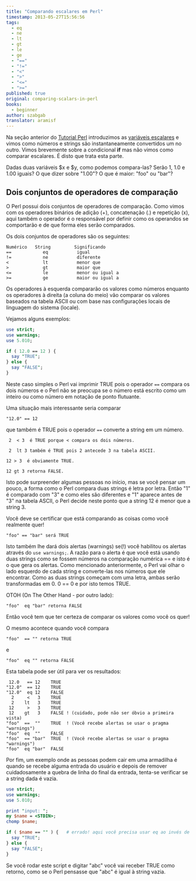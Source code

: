 ```yaml
---
title: "Comparando escalares em Perl"
timestamp: 2013-05-27T15:56:56
tags:
  - eq
  - ne
  - lt
  - gt
  - le
  - ge
  - "=="
  - "!="
  - "<"
  - ">"
  - "<="
  - ">="
published: true
original: comparing-scalars-in-perl
books:
  - beginner
author: szabgab
translator: aramisf
---
```



Na seção anterior do [Tutorial Perl](/perl-tutorial) introduzimos
as [variáveis escalares](/variaveis-escalares) e vimos como números
e strings são instantaneamente convertidos um no outro. Vimos brevemente sobre
a condicional <b>if</b> mas não vimos como comparar escalares. É disto que
trata esta parte.


Dadas duas variáveis $x e $y, como podemos compara-las?
Serão 1, 1.0 e 1.00 iguais? O que dizer sobre "1.00"?
O que é maior: "foo" ou "bar"?

## Dois conjuntos de operadores de comparação

O Perl possui dois conjuntos de operadores de comparação. Como vimos com os
operadores binários de adição (+), concatenação (.) e repetição (x), aqui
também o operador é o responsável por definir como os operandos se comportarão
e de que forma eles serão comparados.

Os dois conjuntos de operadores são os seguintes:

```
Numérico   String         Significando
==            eq           igual
!=            ne           diferente
<             lt           menor que
>             gt           maior que
<=            le           menor ou igual a
>=            ge           maior ou igual a
```

Os operadores à esquerda compararão os valores como números enquanto os
operadores à direita (a coluna do meio) vão comparar os valores baseados na
tabela ASCII ou com base nas configurações locais de linguagem do sistema
(locale).

Vejamos alguns exemplos:

```perl
use strict;
use warnings;
use 5.010;

if ( 12.0 == 12 ) {
  say "TRUE";
} else {
  say "FALSE";
}
```

Neste caso simples o Perl vai imprimir TRUE pois o operador `==`
compara os dois números e o Perl não se preocupa se o número está escrito como um
inteiro ou como número em notação de ponto flutuante.

Uma situação mais interessante seria comparar

```
"12.0" == 12
```

que também é TRUE pois o operador `==` converte a string em um número.

```
 2  < 3  é TRUE porque < compara os dois números.

 2  lt 3 também é TRUE pois 2 antecede 3 na tabela ASCII.

12 > 3  é obviamente TRUE.

12 gt 3 retorna FALSE.
```

Isto pode surpreender algumas pessoas no início, mas se você pensar um pouco,
a forma como o Perl compara duas strings é letra por letra. Então "1" é
comparado com "3" e como eles são diferentes e "1" aparece antes de "3" na
tabela ASCII, o Perl decide neste ponto que a string 12 é menor que a string
3.

Você deve se certificar que está comparando as coisas como você realmente
quer!

```
"foo" == "bar" será TRUE
```

Isto também lhe dará dois alertas (warnings) se(!) você habilitou os alertas
através do `use warnings;`. A razão para o alerta é que você está usando
duas strings como se fossem números na comparação numérica == e isto é o que gera os
alertas. Como mencionado anteriormente, o Perl vai olhar o lado esquerdo de
cada string e converte-las nos números que ele encontrar. Como as duas strings
começam com uma letra, ambas serão transformadas em 0.
0 == 0 e por isto temos TRUE.

OTOH (On The Other Hand - por outro lado):

```
"foo"  eq "bar" retorna FALSE
```

Então você tem que ter certeza de comparar os valores como você os quer!

O mesmo acontece quando você compara

```
"foo"  == "" retorna TRUE
```

e

```
"foo"  eq "" retorna FALSE
```


Esta tabela pode ser útil para ver os resultados:

```
 12.0   == 12    TRUE
"12.0"  == 12    TRUE
"12.0"  eq 12    FALSE
  2     <   3    TRUE
  2    lt   3    TRUE
 12     >   3    TRUE
 12    gt   3    FALSE ! (cuidado, pode não ser óbvio a primeira vista)
"foo"  ==  ""    TRUE  ! (Você recebe alertas se usar o pragma "warnings")
"foo"  eq  ""    FALSE
"foo"  == "bar"  TRUE  ! (Você recebe alertas se usar o pragma "warnings")
"foo"  eq "bar"  FALSE
```

Por fim, um exemplo onde as pessoas podem cair em uma armadilha é quando se
recebe alguma entrada do usuário e depois de remover cuidadosamente a quebra
de linha do final da entrada, tenta-se verificar se a string dada é vazia.

```perl
use strict;
use warnings;
use 5.010;

print "input: ";
my $name = <STDIN>;
chomp $name;

if ( $name == "" ) {   # errado! aqui você precisa usar eq ao invés de == !
  say "TRUE";
} else {
  say "FALSE";
}
```

Se você rodar este script e digitar "abc" você vai receber TRUE como retorno,
como se o Perl pensasse que "abc" é igual à string vazia.
